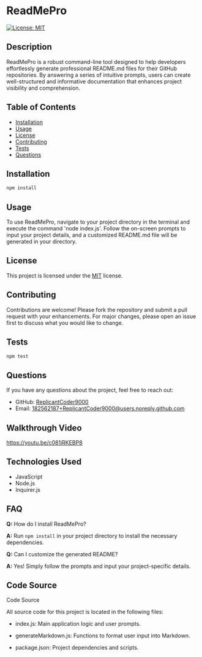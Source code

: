 # ReadMePro
  
  [![License: MIT](https://img.shields.io/badge/License-MIT-yellow.svg)](https://opensource.org/licenses/MIT)
  
  ## Description
  
  ReadMePro is a robust command-line tool designed to help developers effortlessly generate professional README.md files for their GitHub repositories. By answering a series of intuitive prompts, users can create well-structured and informative documentation that enhances project visibility and comprehension.
  
  ## Table of Contents
  
  - [Installation](#installation)
  - [Usage](#usage)
  - [License](#license)
  - [Contributing](#contributing)
  - [Tests](#tests)
  - [Questions](#questions)
  
  ## Installation
  
  ```bash
  npm install
  ```
  
  ## Usage
  
  To use ReadMePro, navigate to your project directory in the terminal and execute the command 'node index.js'. Follow the on-screen prompts to input your project details, and a customized README.md file will be generated in your directory.
  
  ## License
  
  This project is licensed under the [MIT](https://opensource.org/licenses/MIT) license.
  
  ## Contributing
  
  Contributions are welcome! Please fork the repository and submit a pull request with your enhancements. For major changes, please open an issue first to discuss what you would like to change.
  
  ## Tests
  
  ```bash
  npm test
  ```
  
  ## Questions
  
  If you have any questions about the project, feel free to reach out:
  
  - GitHub: [ReplicantCoder9000](https://github.com/ReplicantCoder9000)
  - Email: [182562187+ReplicantCoder9000@users.noreply.github.com](mailto:182562187+ReplicantCoder9000@users.noreply.github.com)
  
  ## Walkthrough Video
  
 https://youtu.be/c081iRKEBP8

  ## Technologies Used

  - JavaScript
  - Node.js
  - Inquirer.js

  ## FAQ

  **Q:** How do I install ReadMePro?
  
  **A:** Run `npm install` in your project directory to install the necessary dependencies.

  **Q:** Can I customize the generated README?
  
  **A:** Yes! Simply follow the prompts and input your project-specific details.

  ## Code Source

  Code Source

  All source code for this project is located in the following files:
	 
  - index.js: Main application logic and user prompts.
	 
  - generateMarkdown.js: Functions to format user input into Markdown.

  - package.json: Project dependencies and scripts.
  
